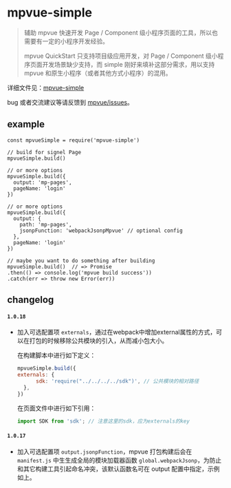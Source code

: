 # mpvue-simple

> 辅助 mpvue 快速开发 Page / Component 级小程序页面的工具，所以也需要有一定的小程序开发经验。
>
> mpvue QuickStart 只支持项目级应用开发，对 Page / Component 级小程序页面开发场景缺少支持，而 simple 刚好来填补这部分需求，用以支持 mpvue 和原生小程序（或者其他方式小程序）的混用。

详细文件见：[mpvue-simple](http://mpvue.com/mpvue/simple)

bug 或者交流建议等请反馈到 [mpvue/issues](https://github.com/Meituan-Dianping/mpvue/issues)。

## example
```
const mpvueSimple = require('mpvue-simple')

// build for signel Page
mpvueSimple.build()

// or more options
mpvueSimple.build({
  output: 'mp-pages',
  pageName: 'login'
})

// or more options
mpvueSimple.build({
  output: {
    path: 'mp-pages',
    jsonpFunction: 'webpackJsonpMpvue' // optional config
  },
  pageName: 'login'
})

// maybe you want to do something after building
mpvueSimple.build()  // => Promise
.then(() => console.log('mpvue build success'))
.catch(err => throw new Error(err))
```

## changelog
#### `1.0.18`

- 加入可选配置项 `externals`，通过在webpack中增加external属性的方式，可以在打包的时候移除公共模块的引入，从而减小包大小。

  在构建脚本中进行如下定义：

    ```javascript
  mpvueSimple.build({
  	externals: {
          sdk: 'require("../../../../sdk")', // 公共模块的相对路径
      },
  })
    ```

  在页面文件中进行如下引用：

    ```javascript
  import SDK from 'sdk'; // 注意这里的sdk，应为externals的key
    ```




#### `1.0.17`

- 加入可选配置项 `output.jsonpFunction`，mpvue 打包构建后会在 `manifest.js` 中生生成全局的模块加载器函数 `global.webpackJsonp`，为防止和其它构建工具引起命名冲突，该默认函数名可在 output 配置中指定，示例如上。

